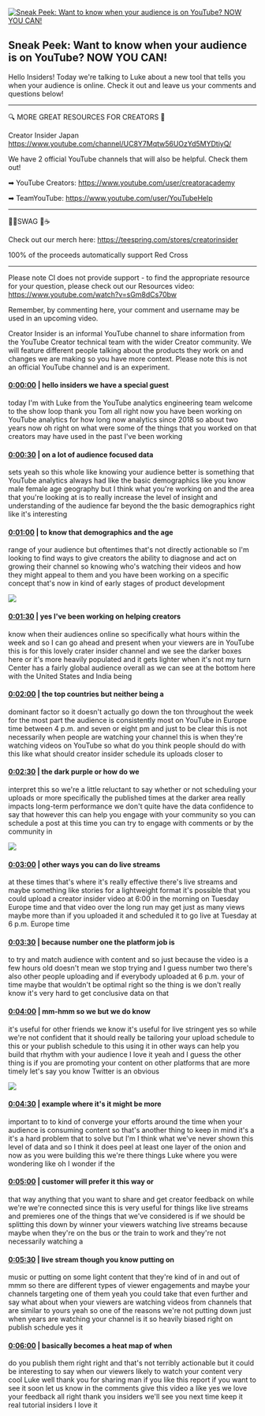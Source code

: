 [![Sneak Peek: Want to know when your audience is on YouTube? NOW YOU CAN!](https://i.ytimg.com/vi/zerg1rH1Iu4/maxresdefault.jpg)](https://www.youtube.com/watch?v=zerg1rH1Iu4)

## Sneak Peek: Want to know when your audience is on YouTube? NOW YOU CAN!

Hello Insiders! Today we're talking to Luke about a new tool that tells you when your audience is online. Check it out and leave us your comments and questions below!



-------------------------------------------



🔍 MORE GREAT RESOURCES FOR CREATORS 🔎



Creator Insider Japan https://www.youtube.com/channel/UC8Y7Mqtw56UOzYd5MYDtiyQ/



We have 2 official YouTube channels that will also be helpful. Check them out! 



➡ YouTube Creators: https://www.youtube.com/user/creatoracademy



➡ TeamYouTube: https://www.youtube.com/user/YouTubeHelp



-------------------------------------------



👕👚SWAG 🎽☕



Check out our merch here: https://teespring.com/stores/creatorinsider



100% of the proceeds automatically support Red Cross



-------------------------------------------

Please note CI does not provide support - to find the appropriate resource for your question, please check out our Resources video: https://www.youtube.com/watch?v=sGm8dCs70bw



Remember, by commenting here, your comment and username may be used in an upcoming video.



Creator Insider is an informal YouTube channel to share information from the YouTube Creator technical team with the wider Creator community. We will feature different people talking about the products they work on and changes we are making so you have more context. Please note this is not an official YouTube channel and is an experiment.



#### [0:00:00](https://www.youtube.com/watch?v=zerg1rH1Iu4&t=0) |  hello insiders we have a special guest

today I'm with Luke from the YouTube analytics engineering team welcome to the show loop thank you Tom all right now you have been working on YouTube analytics for how long now analytics since 2018 so about two years now oh right on what were some of the things that you worked on that creators may have used in the past I've been working  

#### [0:00:30](https://www.youtube.com/watch?v=zerg1rH1Iu4&t=30) |  on a lot of audience focused data

sets yeah so this whole like knowing your audience better is something that YouTube analytics always had like the basic demographics like you know male female age geography but I think what you're working on and the area that you're looking at is to really increase the level of insight and understanding of the audience far beyond the the basic demographics right like it's interesting  

#### [0:01:00](https://www.youtube.com/watch?v=zerg1rH1Iu4&t=60) |  to know that demographics and the age

range of your audience but oftentimes that's not directly actionable so I'm looking to find ways to give creators the ability to diagnose and act on growing their channel so knowing who's watching their videos and how they might appeal to them and you have been working on a specific concept that's now in kind of early stages of product development  

![](https://i.ytimg.com/vi/zerg1rH1Iu4/maxres1.jpg)



#### [0:01:30](https://www.youtube.com/watch?v=zerg1rH1Iu4&t=90) |  yes I've been working on helping creators

know when their audiences online so specifically what hours within the week and so I can go ahead and present when your viewers are in YouTube this is for this lovely crater insider channel and we see the darker boxes here or it's more heavily populated and it gets lighter when it's not my turn Center has a fairly global audience overall as we can see at the bottom here with the United States and India being  

#### [0:02:00](https://www.youtube.com/watch?v=zerg1rH1Iu4&t=120) |  the top countries but neither being a

dominant factor so it doesn't actually go down the ton throughout the week for the most part the audience is consistently most on YouTube in Europe time between 4 p.m. and seven or eight pm and just to be clear this is not necessarily when people are watching your channel this is when they're watching videos on YouTube so what do you think people should do with this like what should creator insider schedule its uploads closer to  

#### [0:02:30](https://www.youtube.com/watch?v=zerg1rH1Iu4&t=150) |  the dark purple or how do we

interpret this so we're a little reluctant to say whether or not scheduling your uploads or more specifically the published times at the darker area really impacts long-term performance we don't quite have the data confidence to say that however this can help you engage with your community so you can schedule a post at this time you can try to engage with comments or by the community in  

![](https://i.ytimg.com/vi/zerg1rH1Iu4/maxres2.jpg)



#### [0:03:00](https://www.youtube.com/watch?v=zerg1rH1Iu4&t=180) |  other ways you can do live streams

at these times that's where it's really effective there's live streams and maybe something like stories for a lightweight format it's possible that you could upload a creator insider video at 6:00 in the morning on Tuesday Europe time and that video over the long run may get just as many views maybe more than if you uploaded it and scheduled it to go live at Tuesday at 6 p.m. Europe time  

#### [0:03:30](https://www.youtube.com/watch?v=zerg1rH1Iu4&t=210) |  because number one the platform job is

to try and match audience with content and so just because the video is a few hours old doesn't mean we stop trying and I guess number two there's also other people uploading and if everybody uploaded at 6 p.m. your of time maybe that wouldn't be optimal right so the thing is we don't really know it's very hard to get conclusive data on that  

#### [0:04:00](https://www.youtube.com/watch?v=zerg1rH1Iu4&t=240) |  mm-hmm so we but we do know

it's useful for other friends we know it's useful for live stringent yes so while we're not confident that it should really be tailoring your upload schedule to this or your publish schedule to this using it in other ways can help you build that rhythm with your audience I love it yeah and I guess the other thing is if you are promoting your content on other platforms that are more timely let's say you know Twitter is an obvious  

![](https://i.ytimg.com/vi/zerg1rH1Iu4/maxres3.jpg)



#### [0:04:30](https://www.youtube.com/watch?v=zerg1rH1Iu4&t=270) |  example where it's it might be more

important to to kind of converge your efforts around the time when your audience is consuming content so that's another thing to keep in mind it's a it's a hard problem that to solve but I'm I think what we've never shown this level of data and so I think it does peel at least one layer of the onion and now as you were building this we're there things Luke where you were wondering like oh I wonder if the  

#### [0:05:00](https://www.youtube.com/watch?v=zerg1rH1Iu4&t=300) |  customer will prefer it this way or

that way anything that you want to share and get creator feedback on while we're we're connected since this is very useful for things like live streams and premieres one of the things that we've considered is if we should be splitting this down by winner your viewers watching live streams because maybe when they're on the bus or the train to work and they're not necessarily watching a  

#### [0:05:30](https://www.youtube.com/watch?v=zerg1rH1Iu4&t=330) |  live stream though you know putting on

music or putting on some light content that they're kind of in and out of mmm so there are different types of viewer engagements and maybe your channels targeting one of them yeah you could take that even further and say what about when your viewers are watching videos from channels that are similar to yours yeah so one of the reasons we're not putting down just when years are watching your channel is it so heavily biased right on publish schedule yes it  

#### [0:06:00](https://www.youtube.com/watch?v=zerg1rH1Iu4&t=360) |  basically becomes a heat map of when

do you publish them right right and that's not terribly actionable but it could be interesting to say when our viewers likely to watch your content very cool Luke well thank you for sharing man if you like this report if you want to see it soon let us know in the comments give this video a like yes we love your feedback all right thank you insiders we'll see you next time keep it real tutorial insiders I love it  